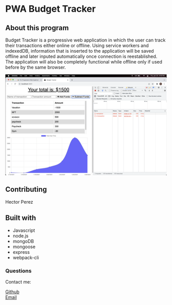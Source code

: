 # PWA Budget Tracker 

## About this program

Budget Tracker is a progressive web application in which the user can track their transactions either online or offline. Using service workers and indexedDB, information that is inserted to the application will be saved offline and later inputed automatically once connection is reestablished. The application will also be completely functional while offline only if used before by the same browser.


![Application screenshot](media/budget.png)



## Contributing
Hector Perez

## Built with

* Javascript
* node.js
* mongoDB
* mongoose
* express
* webpack-cli


### Questions
Contact me:

[Github](https://www.github.com/hpere102) <br>
[Email](mailto:hpere102@fiu.edu)